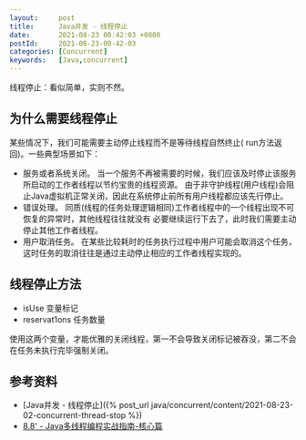 ```yaml
---
layout:     post
title:      Java并发 - 线程停止
date:       2021-08-23 00:42:03 +0800
postId:     2021-08-23-00-42-03
categories: [Concurrent]
keywords:   [Java,concurrent]
---
```


线程停止：看似简单，实则不然。

## 为什么需要线程停止
某些情况下，我们可能需要主动停止线程而不是等待线程自然终止( run方法返回)。一些典型场景如下：

* 服务或者系统关闭。 
  当一个服务不再被需要的时候，我们应该及时停止该服务所启动的工作者线程以节约宝贵的线程资源。
  由于非守护线程(用户线程)会阻止Java虚拟机正常关闭，因此在系统停止前所有用户线程都应该先行停止。
* 错误处理。
  同质(线程的任务处理逻辑相同)工作者线程中的一个线程出现不可恢复的异常时，其他线程往往就没有
  必要继续运行下去了，此时我们需要主动停止其他工作者线程。
* 用户取消任务。
  在某些比较耗时的任务执行过程中用户可能会取消这个任务，这时任务的取消往往是通过主动停止相应的工作者线程实现的。

## 线程停止方法
* isUse 变量标记
* reservat1ons 任务数量

使用这两个变量，才能优雅的关闭线程，第一不会导致关闭标记被吞没，第二不会在任务未执行完毕强制关闭。


## 参考资料
* [Java并发 - 线程停止]({% post_url java/concurrent/content/2021-08-23-02-concurrent-thread-stop %})
* [8.8' - Java多线程编程实战指南-核心篇](https://book.douban.com/subject/27034721/)

